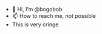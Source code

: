 - 👋 Hi, I’m @bogobob
- 📫 How to reach me, not possible
- This is very cringe

<!---
bogobob/bogobob is a ✨ special ✨ repository because its `README.md` (this file) appears on your GitHub profile.
You can click the Preview link to take a look at your changes.
--->
